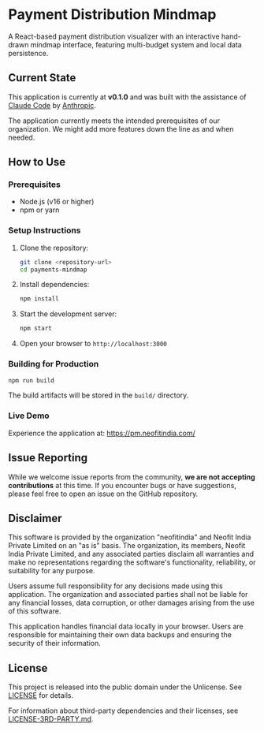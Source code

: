 # Payment Distribution Mindmap

A React-based payment distribution visualizer with an interactive hand-drawn mindmap interface, featuring multi-budget system and local data persistence.

## Current State

This application is currently at **v0.1.0** and was built with the assistance of [Claude Code](https://claude.ai/code) by [Anthropic](https://www.anthropic.com).

The application currently meets the intended prerequisites of our organization. We might add more features down the line as and when needed.

## How to Use

### Prerequisites
- Node.js (v16 or higher)
- npm or yarn

### Setup Instructions

1. Clone the repository:
   ```bash
   git clone <repository-url>
   cd payments-mindmap
   ```

2. Install dependencies:
   ```bash
   npm install
   ```

3. Start the development server:
   ```bash
   npm start
   ```

4. Open your browser to `http://localhost:3000`

### Building for Production

```bash
npm run build
```

The build artifacts will be stored in the `build/` directory.

### Live Demo

Experience the application at: https://pm.neofitindia.com/

## Issue Reporting

While we welcome issue reports from the community, **we are not accepting contributions** at this time. If you encounter bugs or have suggestions, please feel free to open an issue on the GitHub repository.

## Disclaimer

This software is provided by the organization "neofitindia" and Neofit India Private Limited on an "as is" basis. The organization, its members, Neofit India Private Limited, and any associated parties disclaim all warranties and make no representations regarding the software's functionality, reliability, or suitability for any purpose.

Users assume full responsibility for any decisions made using this application. The organization and associated parties shall not be liable for any financial losses, data corruption, or other damages arising from the use of this software.

This application handles financial data locally in your browser. Users are responsible for maintaining their own data backups and ensuring the security of their information.

## License

This project is released into the public domain under the Unlicense. See [LICENSE](LICENSE) for details.

For information about third-party dependencies and their licenses, see [LICENSE-3RD-PARTY.md](LICENSE-3RD-PARTY.md).
